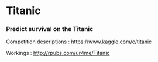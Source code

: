 # Titanic
### Predict survival on the Titanic

Competition descriptions : https://www.kaggle.com/c/titanic

Workings : http://rpubs.com/ur4me/Titanic
